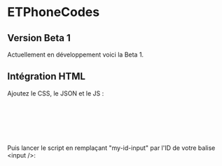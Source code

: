 # ETPhoneCodes

## Version Beta 1

Actuellement en développement voici la Beta 1.

## Intégration HTML

Ajoutez le CSS, le JSON et le JS :
<pre>
<link rel="stylesheet" type="text/css" href="./etphonecodes/css/etphonecodes.min.css" media="all" />
<script type="text/javascript" src="./etphonecodes/etphonecodes.data.min.js"></script>
<script type="text/javascript" src="./etphonecodes/etphonecodes.min.js"></script>
</pre>

Puis lancer le script en remplaçant "my-id-input" par l'ID de votre balise \<input /\>:
<pre>
<script type="text/javascript">
	document.addEventListener("DOMContentLoaded", function(event) {
		var my_etphonecodes = new ETPhoneCodes("my-id-input");
	});
</script>
</pre>

